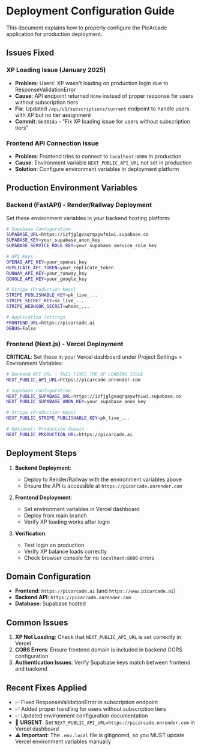 # Deployment Configuration Guide

This document explains how to properly configure the PicArcade application for production deployment.

## Issues Fixed

### XP Loading Issue (January 2025)
- **Problem**: Users' XP wasn't loading on production login due to ResponseValidationError
- **Cause**: API endpoint returned `None` instead of proper response for users without subscription tiers
- **Fix**: Updated `/api/v1/subscriptions/current` endpoint to handle users with XP but no tier assignment
- **Commit**: `bb381da` - "Fix XP loading issue for users without subscription tiers"

### Frontend API Connection Issue
- **Problem**: Frontend tries to connect to `localhost:8000` in production
- **Cause**: Environment variable `NEXT_PUBLIC_API_URL` not set in production
- **Solution**: Configure environment variables in deployment platform

## Production Environment Variables

### Backend (FastAPI) - Render/Railway Deployment
Set these environment variables in your backend hosting platform:

```bash
# Supabase Configuration
SUPABASE_URL=https://izfjglgvaqrqaywfniwi.supabase.co
SUPABASE_KEY=your_supabase_anon_key
SUPABASE_SERVICE_ROLE_KEY=your_supabase_service_role_key

# API Keys
OPENAI_API_KEY=your_openai_key
REPLICATE_API_TOKEN=your_replicate_token
RUNWAY_API_KEY=your_runway_key
GOOGLE_API_KEY=your_google_key

# Stripe (Production Keys)
STRIPE_PUBLISHABLE_KEY=pk_live_...
STRIPE_SECRET_KEY=sk_live_...
STRIPE_WEBHOOK_SECRET=whsec_...

# Application Settings
FRONTEND_URL=https://picarcade.ai
DEBUG=False
```

### Frontend (Next.js) - Vercel Deployment

**CRITICAL**: Set these in your Vercel dashboard under Project Settings > Environment Variables:

```bash
# Backend API URL - THIS FIXES THE XP LOADING ISSUE
NEXT_PUBLIC_API_URL=https://picarcade.onrender.com

# Supabase Configuration  
NEXT_PUBLIC_SUPABASE_URL=https://izfjglgvaqrqaywfniwi.supabase.co
NEXT_PUBLIC_SUPABASE_ANON_KEY=your_supabase_anon_key

# Stripe (Production Keys)
NEXT_PUBLIC_STRIPE_PUBLISHABLE_KEY=pk_live_...

# Optional: Production domain
NEXT_PUBLIC_PRODUCTION_URL=https://picarcade.ai
```

## Deployment Steps

1. **Backend Deployment**:
   - Deploy to Render/Railway with the environment variables above
   - Ensure the API is accessible at `https://picarcade.onrender.com`

2. **Frontend Deployment**:
   - Set environment variables in Vercel dashboard
   - Deploy from main branch
   - Verify XP loading works after login

3. **Verification**:
   - Test login on production
   - Verify XP balance loads correctly
   - Check browser console for no `localhost:8000` errors

## Domain Configuration

- **Frontend**: `https://picarcade.ai` (and `https://www.picarcade.ai`)
- **Backend API**: `https://picarcade.onrender.com`
- **Database**: Supabase hosted

## Common Issues

1. **XP Not Loading**: Check that `NEXT_PUBLIC_API_URL` is set correctly in Vercel
2. **CORS Errors**: Ensure frontend domain is included in backend CORS configuration
3. **Authentication Issues**: Verify Supabase keys match between frontend and backend

## Recent Fixes Applied

- ✅ Fixed ResponseValidationError in subscription endpoint
- ✅ Added proper handling for users without subscription tiers  
- ✅ Updated environment configuration documentation
- 🔄 **URGENT**: Set `NEXT_PUBLIC_API_URL=https://picarcade.onrender.com` in Vercel dashboard
- ⚠️ **Important**: The `.env.local` file is gitignored, so you MUST update Vercel environment variables manually 